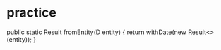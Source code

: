 # practice


public static <D> Result<D> fromEntity(D entity) {
    return withDate(new Result<>(entity));
  }
